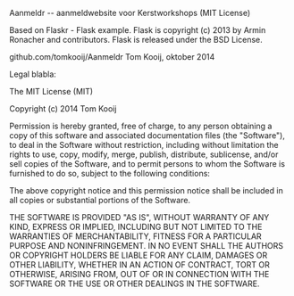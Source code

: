 Aanmeldr -- aanmeldwebsite voor Kerstworkshops
(MIT License)

Based on Flaskr - Flask example.
Flask is copyright (c) 2013 by Armin Ronacher and contributors.
Flask is released under the BSD License.

github.com/tomkooij/Aanmeldr
Tom Kooij, oktober 2014




Legal blabla:

The MIT License (MIT)

Copyright (c) 2014 Tom Kooij

Permission is hereby granted, free of charge, to any person obtaining a copy
of this software and associated documentation files (the "Software"), to deal
in the Software without restriction, including without limitation the rights
to use, copy, modify, merge, publish, distribute, sublicense, and/or sell
copies of the Software, and to permit persons to whom the Software is
furnished to do so, subject to the following conditions:

The above copyright notice and this permission notice shall be included in all
copies or substantial portions of the Software.

THE SOFTWARE IS PROVIDED "AS IS", WITHOUT WARRANTY OF ANY KIND, EXPRESS OR
IMPLIED, INCLUDING BUT NOT LIMITED TO THE WARRANTIES OF MERCHANTABILITY,
FITNESS FOR A PARTICULAR PURPOSE AND NONINFRINGEMENT. IN NO EVENT SHALL THE
AUTHORS OR COPYRIGHT HOLDERS BE LIABLE FOR ANY CLAIM, DAMAGES OR OTHER
LIABILITY, WHETHER IN AN ACTION OF CONTRACT, TORT OR OTHERWISE, ARISING FROM,
OUT OF OR IN CONNECTION WITH THE SOFTWARE OR THE USE OR OTHER DEALINGS IN THE
SOFTWARE.

